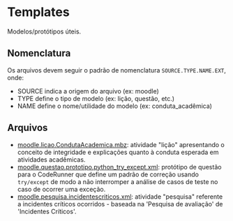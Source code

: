 # Templates

Modelos/protótipos úteis.

## Nomenclatura

Os arquivos devem seguir o padrão de nomenclatura ```SOURCE.TYPE.NAME.EXT```, onde:
* SOURCE indica a origem do arquivo (ex: moodle)
* TYPE define o tipo de modelo (ex: lição, questão, etc.)
* NAME define o nome/utilidade do modelo (ex: conduta_acadêmica)

## Arquivos

* [moodle.licao.CondutaAcademica.mbz](moodle.licao.CondutaAcademica.mbz): atividade "lição" apresentando o conceito de integridade e explicações quanto à conduta esperada em atividades acadêmicas.
* [moodle.questao.prototipo.python_try_except.xml](moodle.questao.prototipo.python_try_except.xml): protótipo de questão para o CodeRunner que define um padrão de correção usando ```try/except``` de modo a não interromper a análise de casos de teste no caso de ocorrer uma exceção.
* [moodle.pesquisa.incidentescriticos.xml](moodle.pesquisa.incidentescriticos.xml): atividade "pesquisa" referente a incidentes críticos ocorridos - baseada na 'Pesquisa de avaliação' de 'Incidentes Críticos'.